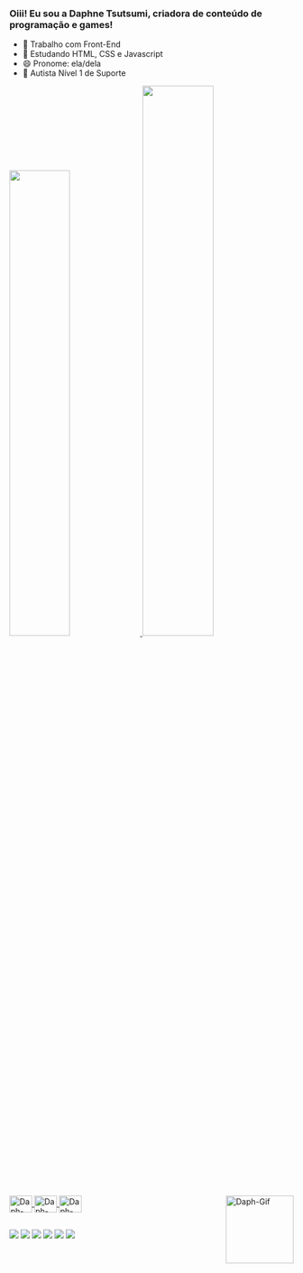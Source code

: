 ### Oiii! Eu sou a Daphne Tsutsumi, criadora de conteúdo de programação e games!

- 🔭 Trabalho com Front-End
- 🌱 Estudando HTML, CSS e Javascript
- 😄 Pronome: ela/dela
- 🧩 Autista Nível 1 de Suporte

<div>
  <a href="https://github.com/daphnetsutsumi">
  <img width="46%" src="https://github-readme-stats.vercel.app/api?username=daphnetsutsumi&show_icons=true&rank_icon=github&theme=omni&include_all_commits=true&count_private=true&border_radius=8.5"/>
  <img width="50%" src="https://github-readme-stats.vercel.app/api/top-langs/?username=daphnetsutsumi&layout=compact&langs_count=16&theme=omni"/> 
</div>

<div style="display: inline_block"><br>
  <img align="center" alt="Daph-HTML" height="30" width="40" src='https://icongr.am/devicon/html5-original.svg?size=50&color=currentColor'>
  <img align="center" alt="Daph-CSS" height="30" width="40" src='https://icongr.am/devicon/css3-original.svg?size=50&color=currentColor'>
  <img align="center" alt="Daph-Js" height="30" width="40" src='https://icongr.am/devicon/javascript-original.svg?size=50&color=currentColor'>
  <img align="right" alt="Daph-Gif" height="120" width="120" src="https://i.imgur.com/kY8dacJ.gif">
</div>

##

<div>
  <a href="https://www.youtube.com/@autiplays" target="_blank"><img src="https://img.shields.io/badge/YouTube-FF0000?style=for-the-badge&logo=youtube&logoColor=white" target="_blank"></a>
  <a href="https://www.twitch.tv/autiplays" target="_blank"><img src="https://img.shields.io/badge/Twitch-9146FF?style=for-the-badge&logo=twitch&logoColor=white" target="_blank"></a>
  <a href="https://instagram.com/daphnetsutsumi" target="_blank"><img src="https://img.shields.io/badge/-Instagram-%23E4405F?style=for-the-badge&logo=instagram&logoColor=white" target="_blank"></a>
  <a href="https://discord.gg/pHWVjCg8uf" target="_blank"><img src="https://img.shields.io/badge/Discord-7289DA?style=for-the-badge&logo=discord&logoColor=white" target="_blank"></a>
  <a href="mailto:contatodaphnetsutsumi@gmail.com"><img src="https://img.shields.io/badge/-Gmail-%23333?style=for-the-badge&logo=gmail&logoColor=white" target="_blank"></a>
  <a href="https://www.linkedin.com/in/daphnetsutsumi" target="_blank"><img src="https://img.shields.io/badge/-LinkedIn-%230077B5?style=for-the-badge&logo=linkedin&logoColor=white" target="_blank"></a>
</div>
